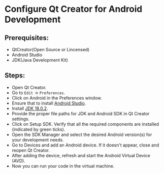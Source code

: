 #  Configure Qt Creator for Android Development 

## Prerequisites: 
* QtCreator(Open Source or Lincensed)
* Android Studio
* JDK(Java Development Kit) 

## Steps:

* Open Qt Creator.
* Go to `Edit` -> `Preferences`.
* Click on Android in the Preferences window.
* Ensure that to install [Android Studio](https://developer.android.com/studio).
* Install [JDK 18.0.2](https://www.oracle.com/java/technologies/javase/jdk18-archive-downloads.html).
* Provide the proper file paths for JDK and Android SDK in Qt Creator settings.
* Click on Setup SDK. Verify that all the required components are installed (indicated by green ticks).
* Open the SDK Manager and select the desired Android version(s) for your development needs.
* Go to Devices and add an Android device. If it doesn't appear, close and reopen Qt Creator.
* After adding the device, refresh and start the Android Virtual Device (AVD).
* Now you can run your code in the virtual machine.

